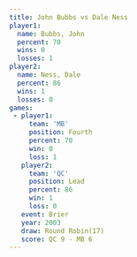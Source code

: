 ```yaml
---
title: John Bubbs vs Dale Ness
player1:           
  name: Bubbs, John
  percent: 70      
  wins: 0          
  losses: 1        
player2:           
  name: Ness, Dale 
  percent: 86      
  wins: 1          
  losses: 0        
games:
 - player1:          
     team: 'MB'      
     position: Fourth
     percent: 70     
     win: 0          
     loss: 1         
   player2:        
     team: 'QC'    
     position: Lead
     percent: 86   
     win: 1        
     loss: 0       
   event: Brier         
   year: 2003           
   draw: Round Robin(17)
   score: QC 9 - MB 6   
---
```

